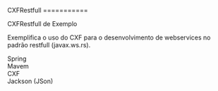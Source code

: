 CXFRestfull
===========<br>

CXFRestfull de Exemplo<br>

Exemplifica o uso do CXF para o desenvolvimento de webservices no padrão restfull (javax.ws.rs).<br>

Spring<br>
Mavem<br>
CXF<br>
Jackson (JSon)
